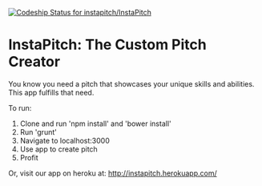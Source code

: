 [ ![Codeship Status for instapitch/InstaPitch](https://codeship.io/projects/e7122bd0-2575-0132-13af-2ac3e15a4c5d/status)](https://codeship.io/projects/37174)


InstaPitch: The Custom Pitch Creator
======================================
You know you need a pitch that showcases your unique
skills and abilities. This app fulfills that need.

To run:
1) Clone and run 'npm install' and 'bower install'
2) Run 'grunt'
3) Navigate to localhost:3000
4) Use app to create pitch
5) Profit

Or, visit our app on heroku at:
http://instapitch.herokuapp.com/
